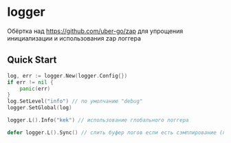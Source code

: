 # logger

Обёртка над https://github.com/uber-go/zap для упрощения инициализации и использования zap логгера

## Quick Start

```go
log, err := logger.New(logger.Config{})
if err != nil {
    panic(err)
}
log.SetLevel("info") // по умолчанию "debug"
logger.SetGlobal(log)

logger.L().Info("kek") // использование глобального логгера

defer logger.L().Sync() // слить буфер логов если есть сэмплирование (пока под капотом его вроде нет, по крайней мере не настроено)
```
